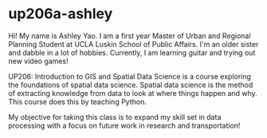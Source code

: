 # up206a-ashley
Hi! My name is Ashley Yao. I am a first year Master of Urban and Regional Planning Student at UCLA Luskin School of Public Affairs. I'm an older sister and dabble in a lot of hobbies. Currently, I am learning guitar and trying out new video games! 

UP206: Introduction to GIS and Spatial Data Science is a course exploring the foundations of spatial data science. Spatial data science is the method of extracting knowledge from data to look at where things happen and why. This course does this by teaching Python. 

My objective for taking this class is to expand my skill set in data processing with a focus on future work in research and transportation!
